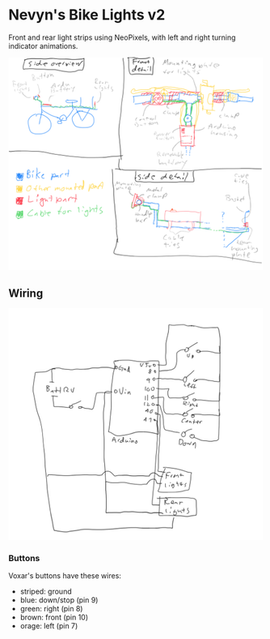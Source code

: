 # Nevyn's Bike Lights v2

Front and rear light strips using NeoPixels, with left and right turning indicator
animations.

![visual](visual.png)

## Wiring

![wires](wires.png)

### Buttons

Voxar's buttons have these wires:

* striped: ground
* blue: down/stop (pin 9)
* green: right (pin 8)
* brown: front (pin 10)
* orage: left (pin 7)